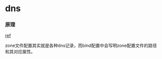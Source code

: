 # dns

### 原理

[ref](https://juejin.cn/post/6844903497494855687)

zone文件配置其实就是各种dns记录，而bind配置中会写明zone配置文件的路径和其对应属性。